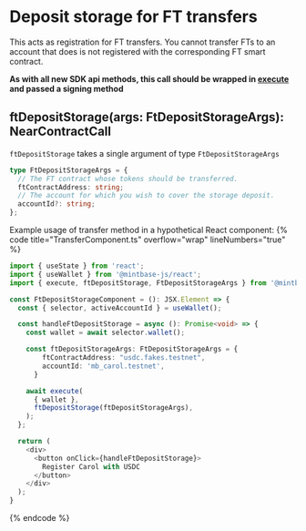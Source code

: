 
# Deposit storage for FT transfers

This acts as registration for FT transfers. You cannot transfer FTs to an account that does is not registered with the corresponding FT smart contract.

**As with all new SDK api methods, this call should be wrapped in [execute](../#execute) and passed a signing method**

## ftDepositStorage(args: FtDepositStorageArgs): NearContractCall

`ftDepositStorage` takes a single argument of type `FtDepositStorageArgs`

```typescript
type FtDepositStorageArgs = {
  // The FT contract whose tokens should be transferred.
  ftContractAddress: string;
  // The account for which you wish to cover the storage deposit.
  accountId?: string;
};
```

Example usage of transfer method in a hypothetical React component:
{% code title="TransferComponent.ts" overflow="wrap" lineNumbers="true" %}

```typescript
import { useState } from 'react';
import { useWallet } from '@mintbase-js/react';
import { execute, ftDepositStorage, FtDepositStorageArgs } from '@mintbase-js/sdk';

const FtDepositStorageComponent = (): JSX.Element => {
  const { selector, activeAccountId } = useWallet();

  const handleFtDepositStorage = async (): Promise<void> => {
    const wallet = await selector.wallet();

    const ftDepositStorageArgs: FtDepositStorageArgs = {
        ftContractAddress: "usdc.fakes.testnet",
        accountId: 'mb_carol.testnet',
      }

    await execute(
      { wallet },
      ftDepositStorage(ftDepositStorageArgs),
    );
  };

  return (
    <div>
      <button onClick={handleFtDepositStorage}>
        Register Carol with USDC
      </button>
    </div>
  );
}

```
{% endcode %}
